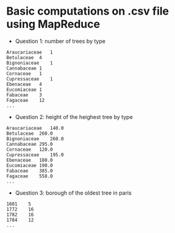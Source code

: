 # Basic computations on .csv file using MapReduce

- Question 1: number of trees by type
```
Araucariaceae	1
Betulaceae	4
Bignoniaceae	1
Cannabaceae	1
Cornaceae	1
Cupressaceae	1
Ebenaceae	4
Eucomiaceae	1
Fabaceae	3
Fagaceae	12
...
```
- Question 2: height of the heighest tree by type
```
Araucariaceae	140.0
Betulaceae	260.0
Bignoniaceae	260.0
Cannabaceae	295.0
Cornaceae	120.0
Cupressaceae	195.0
Ebenaceae	180.0
Eucomiaceae	190.0
Fabaceae	385.0
Fagaceae	558.0
...
```
- Question 3: borough of the oldest tree in paris
```
1601	5
1772	16
1782	16
1784	12
...
```
